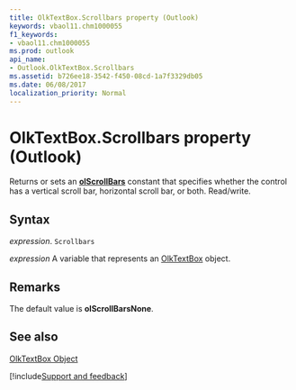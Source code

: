 ```yaml
---
title: OlkTextBox.Scrollbars property (Outlook)
keywords: vbaol11.chm1000055
f1_keywords:
- vbaol11.chm1000055
ms.prod: outlook
api_name:
- Outlook.OlkTextBox.Scrollbars
ms.assetid: b726ee18-3542-f450-08cd-1a7f3329db05
ms.date: 06/08/2017
localization_priority: Normal
---
```



# OlkTextBox.Scrollbars property (Outlook)

Returns or sets an  **[olScrollBars](Outlook.OlScrollBars.md)** constant that specifies whether the control has a vertical scroll bar, horizontal scroll bar, or both. Read/write.


## Syntax

_expression_. `Scrollbars`

_expression_ A variable that represents an [OlkTextBox](Outlook.OlkTextBox.md) object.


## Remarks

The default value is  **olScrollBarsNone**.


## See also


[OlkTextBox Object](Outlook.OlkTextBox.md)

[!include[Support and feedback](~/includes/feedback-boilerplate.md)]